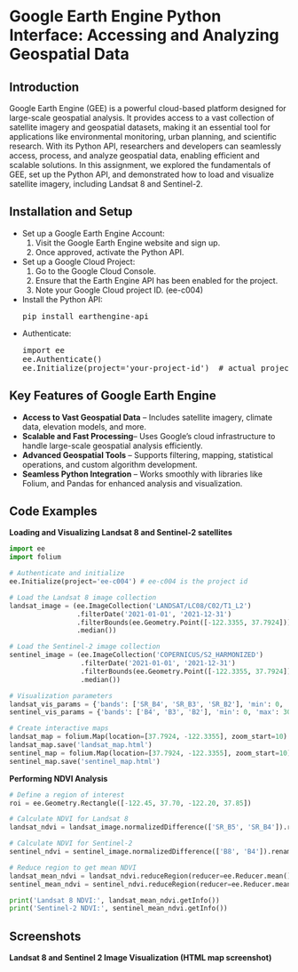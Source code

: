 # Google Earth Engine Python Interface: Accessing and Analyzing Geospatial Data

## Introduction

Google Earth Engine (GEE) is a powerful cloud-based platform designed for large-scale geospatial analysis. It provides access to a vast collection of satellite imagery and geospatial datasets, making it an essential tool for applications like environmental monitoring, urban planning, and scientific research. With its Python API, researchers and developers can seamlessly access, process, and analyze geospatial data, enabling efficient and scalable solutions. In this assignment, we explored the fundamentals of GEE, set up the Python API, and demonstrated how to load and visualize satellite imagery, including Landsat 8 and Sentinel-2.

## Installation and Setup

- Set up a Google Earth Engine Account:  
    1) Visit the Google Earth Engine website and sign up.  
    2) Once approved, activate the Python API.  
- Set up a Google Cloud Project:  
    1) Go to the Google Cloud Console.  
    2) Ensure that the Earth Engine API has been enabled for the project.  
    3) Note your Google Cloud project ID.  (ee-c004)  
- Install the Python API:  
  <pre>pip install earthengine-api  
- Authenticate:  
  <pre>import ee
  ee.Authenticate() 
  ee.Initialize(project='your-project-id')  # actual project ID : ee-c004
## Key Features of Google Earth Engine

- **Access to Vast Geospatial Data** – Includes satellite imagery, climate data, elevation models, and more.  
- **Scalable and Fast Processing**– Uses Google’s cloud infrastructure to handle large-scale geospatial analysis efficiently.  
- **Advanced Geospatial Tools** – Supports filtering, mapping, statistical operations, and custom algorithm development.  
- **Seamless Python Integration** – Works smoothly with libraries like Folium, and Pandas for enhanced analysis and visualization.

## Code Examples 

**Loading and Visualizing Landsat 8 and Sentinel-2 satellites**  
```python
import ee
import folium

# Authenticate and initialize
ee.Initialize(project='ee-c004') # ee-c004 is the project id

# Load the Landsat 8 image collection
landsat_image = (ee.ImageCollection('LANDSAT/LC08/C02/T1_L2')
                 .filterDate('2021-01-01', '2021-12-31')
                 .filterBounds(ee.Geometry.Point([-122.3355, 37.7924]))
                 .median())

# Load the Sentinel-2 image collection
sentinel_image = (ee.ImageCollection('COPERNICUS/S2_HARMONIZED')
                  .filterDate('2021-01-01', '2021-12-31')
                  .filterBounds(ee.Geometry.Point([-122.3355, 37.7924]))
                  .median())

# Visualization parameters
landsat_vis_params = {'bands': ['SR_B4', 'SR_B3', 'SR_B2'], 'min': 0, 'max': 0.3, 'gamma': 1.4}
sentinel_vis_params = {'bands': ['B4', 'B3', 'B2'], 'min': 0, 'max': 3000, 'gamma': 1.4}

# Create interactive maps
landsat_map = folium.Map(location=[37.7924, -122.3355], zoom_start=10)
landsat_map.save('landsat_map.html')
sentinel_map = folium.Map(location=[37.7924, -122.3355], zoom_start=10)
sentinel_map.save('sentinel_map.html')
```
**Performing NDVI Analysis**

```python
# Define a region of interest
roi = ee.Geometry.Rectangle([-122.45, 37.70, -122.20, 37.85])

# Calculate NDVI for Landsat 8
landsat_ndvi = landsat_image.normalizedDifference(['SR_B5', 'SR_B4']).rename('NDVI')

# Calculate NDVI for Sentinel-2
sentinel_ndvi = sentinel_image.normalizedDifference(['B8', 'B4']).rename('NDVI')

# Reduce region to get mean NDVI
landsat_mean_ndvi = landsat_ndvi.reduceRegion(reducer=ee.Reducer.mean(), geometry=roi, scale=30)
sentinel_mean_ndvi = sentinel_ndvi.reduceRegion(reducer=ee.Reducer.mean(), geometry=roi, scale=30)

print('Landsat 8 NDVI:', landsat_mean_ndvi.getInfo())
print('Sentinel-2 NDVI:', sentinel_mean_ndvi.getInfo())
```


## Screenshots
**Landsat 8 and Sentinel 2 Image Visualization (HTML map screenshot)**

